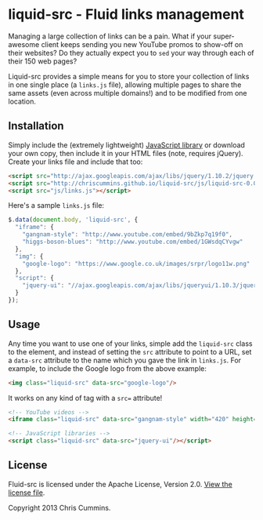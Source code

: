 # liquid-src - Fluid links management

Managing a large collection of links can be a pain. What if your super-awesome
client keeps sending you new YouTube promos to show-off on their websites? Do
they actually expect you to `sed` your way through each of their 150 web pages?

Liquid-src provides a simple means for you to store your collection of links in
one single place (a `links.js` file), allowing multiple pages to share the same
assets (even across multiple domains!) and to be modified from one location.

## Installation

Simply include the (extremely lightweight)
[JavaScript library](https://raw.github.com/ChrisCummins/liquid-src/master/dist/liquid-src-latest.min.js)
or download your own copy, then include it in your HTML files (note, requires
jQuery). Create your links file and include that too:

```html
<script src="http://ajax.googleapis.com/ajax/libs/jquery/1.10.2/jquery.min.js"></script>
<script src="http://chriscummins.github.io/liquid-src/js/liquid-src-0.0.1.min.js"></script>
<script src="js/links.js"></script>
```

Here's a sample `links.js` file:

```js
$.data(document.body, 'liquid-src', {
  "iframe": {
    "gangnam-style": "http://www.youtube.com/embed/9bZkp7q19f0",
    "higgs-boson-blues": "http://www.youtube.com/embed/1GWsdqCYvgw"
  },
  "img": {
    "google-logo": "https://www.google.co.uk/images/srpr/logo11w.png"
  },
  "script": {
    "jquery-ui": "//ajax.googleapis.com/ajax/libs/jqueryui/1.10.3/jquery-ui.min.js"
  }
});
```

## Usage

Any time you want to use one of your links, simple add the `liquid-src` class to
the element, and instead of setting the `src` attribute to point to a URL, set a
`data-src` attribute to the name which you gave the link in `links.js`. For
example, to include the Google logo from the above example:

```html
<img class="liquid-src" data-src="google-logo"/>
```

It works on any kind of tag with a `src=` attribute!

```html
<!-- YouTube videos -->
<iframe class="liquid-src" data-src="gangnam-style" width="420" height="315" frameborder="0" allowfullscreen></iframe>

<!-- JavaScript libraries -->
<script class="liquid-src" data-src="jquery-ui"/></script>
```

## License

Fluid-src is licensed under the Apache License, Version 2.0. [View the license
file](LICENSE).

Copyright 2013 Chris Cummins.
